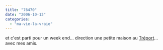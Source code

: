 ```yaml
---
title: "76470"
date: "2006-10-13"
categories: 
  - "ma-vie-la-vraie"
---
```


et c'est parti pour un week end... direction une petite maison au [Tréport](http://www.ville-le-treport.fr/)... avec mes amis.
